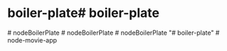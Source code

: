 # boiler-plate#   b o i l e r - p l a t e  
 #   n o d e B o i l e r P l a t e  
 #   n o d e B o i l e r P l a t e  
 #   n o d e B o i l e r P l a t e  
 "# boiler-plate" 
#   n o d e - m o v i e - a p p  
 